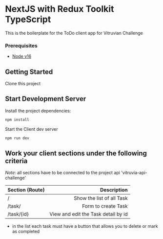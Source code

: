 # NextJS with Redux Toolkit TypeScript

This is the boilerplate for the ToDo client app for Vitruvian Challenge

### Prerequisites

- [Node v16](https://nodejs.org/)

## Getting Started

Clone this project

## Start Development Server

Install the project dependencies:

```bash
npm install
```

Start the Client dev server

```bash
npm run dev
```

## Work your client sections under the following criteria

*Note*: all sections have to be connected to the project api 'vitruvia-api-challenge'

| Section (Route)               |                               Description |
| :---------------- | -----------------------------------------: |
| /        | Show the list of all Task |
| /task/    | Form to create Task |
| /task/{id}    | View and edit the Task detail by id |

- in the list each task must have a button that allows you to delete or mark as completed